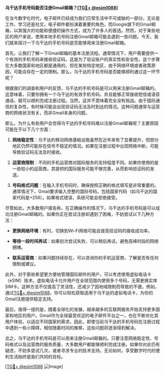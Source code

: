 **乌干达手机号码能否注册Gmail邮箱？[[TG💪+ @esim1088](https://t.me/s/esim1088)]**

在当今数字化时代，电子邮件已经成为我们日常生活中不可或缺的一部分。无论是工作、学习还是社交，电子邮件都扮演着重要的角色。而Google旗下的Gmail邮箱，以其强大的功能和便捷的操作方式，成为了许多人的首选。然而，对于某些地区的用户来说，使用本地手机号码注册Gmail邮箱可能会遇到一些问题。今天，我们就来探讨一下乌干达的手机号码是否能够用来注册Gmail邮箱。

首先，让我们了解一下Gmail邮箱的基本注册流程。通常情况下，用户需要提供一个有效的手机号码来接收验证码，这是为了验证账户的真实性和安全性。这个步骤在大多数国家和地区都是通用的，但在某些特定地区，由于网络环境或者政策原因，可能会存在一定的限制。那么，乌干达的手机号码是否能够顺利通过这一环节呢？

根据我们的调查和用户的反馈，乌干达的手机号码是可以用来注册Gmail邮箱的。这意味着，只要你拥有一个乌干达的有效手机号码，并且能够正常接收短信或语音通话，就可以顺利完成注册过程。当然，这并不意味着完全没有挑战。由于国际通信的复杂性，有时候可能会出现验证码无法及时到达的情况。这种问题通常与运营商的网络状况有关，而非Gmail本身的问题。

那么，为什么有些用户会觉得乌干达的手机号码难以注册Gmail邮箱呢？主要原因可能在于以下几个方面：

1. **网络稳定性**：乌干达的移动网络基础设施虽然在近年来有了显著提升，但部分地区仍然可能存在信号不稳定的情况。如果在注册过程中出现网络中断，可能导致验证码无法及时接收。
   
2. **运营商限制**：不同的手机运营商对国际服务的支持程度不同。如果你使用的是一些较小的运营商，其提供的国际服务可能不够完善，从而影响验证码的发送。

3. **号码格式问题**：在输入手机号码时，确保按照正确的格式填写是非常重要的。通常情况下，Gmail要求输入完整的国际号码，包括国家代码（如乌干达的国家代码是+256）。如果格式错误，系统可能会拒绝接受。

尽管如此，大多数用户报告称，在正确操作的情况下，乌干达的手机号码是可以成功注册Gmail邮箱的。如果你正在尝试注册却遇到了困难，不妨尝试以下几种方法：

- **更换网络环境**：有时，切换到Wi-Fi网络可能会提高验证码的接收成功率。
  
- **等待一段时间再试**：如果初次尝试失败，可以稍后再试，避免高峰时段的网络拥堵。

- **联系运营商**：如果问题持续存在，可以咨询你的手机运营商，了解是否有任何限制或建议。

此外，对于那些希望更方便地管理国际邮件的用户，可以考虑使用虚拟电话卡（eSIM）技术。虚拟电话卡允许用户在全球范围内使用多个号码，无需更换实体SIM卡。这种方法不仅提高了灵活性，还减少了因地域限制而导致的不便。例如，通过[TG💪+ @esim1088](https://t.me/s/esim1088)，你可以轻松获取适用于乌干达的虚拟电话卡，为你的Gmail注册提供稳定支持。

最后，值得一提的是，随着全球化的发展，越来越多的互联网服务开始支持更多国家和地区的用户。Gmail作为全球最受欢迎的电子邮件平台之一，也在不断优化其用户体验，以适应不同国家的需求。因此，即使当前乌干达的手机号码在注册过程中遇到一些小障碍，相信随着时间的推移，这些问题将逐渐得到解决。

总之，乌干达的手机号码是可以用来注册Gmail邮箱的。只要注意网络稳定性、号码格式以及运营商的服务质量，大多数用户都能够顺利完成注册。如果你对此仍有疑虑，不妨多尝试几次，或者寻求专业的技术支持。无论如何，享受数字时代的便利生活始终是我们共同的目标。

[[TG💪+ @esim1088](https://t.me/s/esim1088) ![Image](https://i.postimg.cc/4NQfJmqS/Snipaste-2025-05-13-00-14-12.png)]
